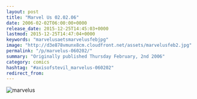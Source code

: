 ```yaml
---
layout: post
title: "Marvel Us 02.02.06"
date: 2006-02-02T06:00:00+0000
release_date: 2015-12-25T14:45:03+0000
lastmod: 2015-12-25T14:47:04+0000
keywords: "marvelusaetsmarvelusfebjpg"
image: "http://d3e878vmunx8cm.cloudfront.net/assets/marvelusfeb2.jpg"
permalink: "/p/marvelus-060202/"
summary: "Originally published Thursday February, 2nd 2006"
category: comics
hashtag: "#axisofstevil_marvelus-060202"
redirect_from:
---
```


![marvelus](http://d3e878vmunx8cm.cloudfront.net/assets/marvelusfeb2.jpg)
